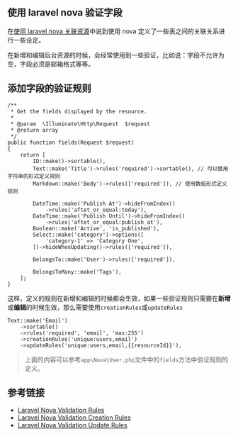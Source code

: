 ## 使用 laravel nova 验证字段

在[使用 laravel nova 关联资源](/laravel/nova/how-to-use-resources-relationships-in-laravel-nova.md)中说到使用 nova 定义了一些表之间的关联关系进行一些设定。

在新增和编辑后台资源的时候，会经常使用到一些验证，比如说：字段不允许为空，字段必须是邮箱格式等等。

## 添加字段的验证规则

```
/**
 * Get the fields displayed by the resource.
 *
 * @param  \Illuminate\Http\Request  $request
 * @return array
 */
public function fields(Request $request)
{
    return [
        ID::make()->sortable(),
        Text::make('Title')->rules('required')->sortable(), // 可以使用字符串的形式定义规则
        Markdown::make('Body')->rules(['required']), // 使用数组形式定义规则

        DateTime::make('Publish At')->hideFromIndex()
            ->rules('aftet_or_equal:today'),
        DateTime::make('Publish Until')->hideFromIndex()
            ->rules('aftet_or_equal:publish_at'),
        Boolean::make('Active', 'is_published'),
        Select::make('category')->options([
            'category-1' => 'Category One',
        ])->hideWhenUpdating()->rules(['required']),

        BelongsTo::make('User')->rules(['required']),

        BelongsToMany::make('Tags'),
    ];
}
```

这样，定义的规则在新增和编辑的时候都会生效，如果一些验证规则只需要在**新增**或**编辑**的时候生效，那么需要使用`creationRules`或`updateRules`

```
Text::make('Email')
    ->sortable()
    ->rules('required', 'email', 'max:255')
    ->creationRules('unique:users,email')
    ->updateRules('unique:users,email,{{resourceId}}'),
```

> 上面的内容可以参考`app\Nova\User.php`文件中的`fields`方法中验证规则的定义。

## 参考链接

- [Laravel Nova Validation Rules](https://nova.laravel.com/docs/2.0/resources/validation.html#validation)
- [Laravel Nova Validation Creation Rules](https://nova.laravel.com/docs/2.0/resources/validation.html#creation-rules)
- [Laravel Nova Validation Update Rules](https://nova.laravel.com/docs/2.0/resources/validation.html#update-rules)
